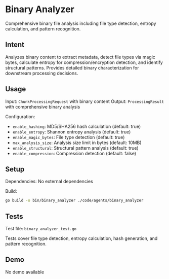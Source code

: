 # Binary Analyzer

Comprehensive binary file analysis including file type detection, entropy calculation, and pattern recognition.

## Intent

Analyzes binary content to extract metadata, detect file types via magic bytes, calculate entropy for compression/encryption detection, and identify structural patterns. Provides detailed binary characterization for downstream processing decisions.

## Usage

Input: `ChunkProcessingRequest` with binary content
Output: `ProcessingResult` with comprehensive binary analysis

Configuration:
- `enable_hashing`: MD5/SHA256 hash calculation (default: true)
- `enable_entropy`: Shannon entropy analysis (default: true)
- `enable_magic_bytes`: File type detection (default: true)
- `max_analysis_size`: Analysis size limit in bytes (default: 10MB)
- `enable_structural`: Structural pattern analysis (default: true)
- `enable_compression`: Compression detection (default: false)

## Setup

Dependencies: No external dependencies

Build:
```bash
go build -o bin/binary_analyzer ./code/agents/binary_analyzer
```

## Tests

Test file: `binary_analyzer_test.go`

Tests cover file type detection, entropy calculation, hash generation, and pattern recognition.

## Demo

No demo available
